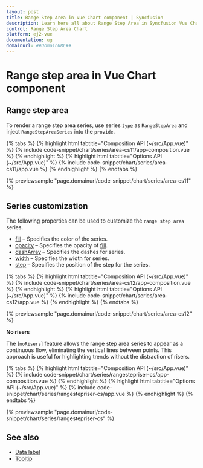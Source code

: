```yaml
---
layout: post
title: Range Step Area in Vue Chart component | Syncfusion
description: Learn here all about Range Step Area in Syncfusion Vue Chart component of Syncfusion Essential JS 2 and more.
control: Range Step Area Chart
platform: ej2-vue
documentation: ug
domainurl: ##DomainURL##
---
```


# Range step area in Vue Chart component

## Range step area

To render a range step area series, use series [`type`](https://ej2.syncfusion.com/vue/documentation/api/chart/series/#type) as `RangeStepArea` and inject `RangeStepAreaSeries`  into the `provide`.

{% tabs %}
{% highlight html tabtitle="Composition API (~/src/App.vue)" %}
{% include code-snippet/chart/series/area-cs11/app-composition.vue %}
{% endhighlight %}
{% highlight html tabtitle="Options API (~/src/App.vue)" %}
{% include code-snippet/chart/series/area-cs11/app.vue %}
{% endhighlight %}
{% endtabs %}
        
{% previewsample "page.domainurl/code-snippet/chart/series/area-cs11" %}

## Series customization

The following properties can be used to customize the `range step area` series.

* [fill](https://ej2.syncfusion.com/vue/documentation/api/chart/seriesModel/#fill) – Specifies the color of the series.
* [opacity](https://ej2.syncfusion.com/vue/documentation/api/chart/seriesModel/#opacity) – Specifies the opacity of [fill](https://ej2.syncfusion.com/vue/documentation/api/chart/seriesModel/#fill).
* [dashArray](https://ej2.syncfusion.com/vue/documentation/api/chart/seriesModel/#dasharray) – Specifies the dashes for series.
* [width](https://ej2.syncfusion.com/vue/documentation/api/chart/seriesModel/#width) – Specifies the width for series.
* [step](https://ej2.syncfusion.com/vue/documentation/api/chart/seriesModel/#step) – Specifies the position of the step for the series.

{% tabs %}
{% highlight html tabtitle="Composition API (~/src/App.vue)" %}
{% include code-snippet/chart/series/area-cs12/app-composition.vue %}
{% endhighlight %}
{% highlight html tabtitle="Options API (~/src/App.vue)" %}
{% include code-snippet/chart/series/area-cs12/app.vue %}
{% endhighlight %}
{% endtabs %}
        
{% previewsample "page.domainurl/code-snippet/chart/series/area-cs12" %}

**No risers**

The [`noRisers`] feature allows the range step area series to appear as a continuous flow, eliminating the vertical lines between points. This approach is useful for highlighting trends without the distraction of risers.

{% tabs %}
{% highlight html tabtitle="Composition API (~/src/App.vue)" %}
{% include code-snippet/chart/series/rangestepriser-cs/app-composition.vue %}
{% endhighlight %}
{% highlight html tabtitle="Options API (~/src/App.vue)" %}
{% include code-snippet/chart/series/rangestepriser-cs/app.vue %}
{% endhighlight %}
{% endtabs %}
        
{% previewsample "page.domainurl/code-snippet/chart/series/rangestepriser-cs" %}

## See also

* [Data label](../data-labels/)
* [Tooltip](../tool-tip/)